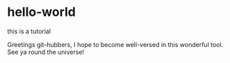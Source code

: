 # hello-world
this is a tutorial

Greetings git-hubbers,
I hope to become well-versed in this wonderful tool. See ya round the universe!
